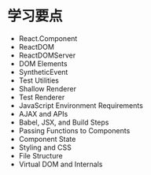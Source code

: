 # 学习要点

- React.Component
- ReactDOM
- ReactDOMServer
- DOM Elements
- SyntheticEvent
- Test Utilities
- Shallow Renderer
- Test Renderer
- JavaScript Environment Requirements
- AJAX and APIs
- Babel, JSX, and Build Steps
- Passing Functions to Components
- Component State
- Styling and CSS
- File Structure
- Virtual DOM and Internals









